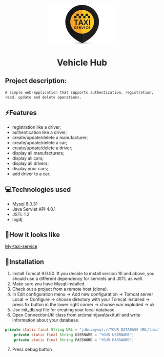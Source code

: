 <p align="center">
<img src="https://github.com/DanyloBorysenko/Taxi-service/blob/main/imageCopy.jpg" />
</p>
<h1 align="center">Vehicle Hub</h1>

## Project description:
```
A simple web-application that supports authentication, registration, read, update and delete operations.
```

## :zap:Features
+ registration like a driver;
+ authentication like a driver;
+ create/update/delete a manufacturer;
+ create/update/delete a car;
+ create/update/delete a driver;
+ display all manufacturers;
+ display all cars;
+ display all drivers;
+ display your cars;
+ add driver to a car;

## :computer:Technologies used
+ Mysql 8.0.31
+ Java Servlet API 4.0.1
+ JSTL 1.2
+ log4j

## :eyes:How it looks like
[My-taxi-service](http://taxiservice-env.eba-gzayjkfc.us-east-1.elasticbeanstalk.com/login)

## :wrench:Installation
1. Install Tomcat 9.0.50. If you decide to install version 10 and above, you should use a different dependency for servlets and JSTL as well.
2. Make sure you have Mysql installed.
3. Check out a project from a remote host (clone).
4. In Edit configuration menu -> Add new configuration -> Tomcat server Local -> Configure -> choose directory with your Tomcat installed -> press fix button in the lower right corner -> choose war exploded -> ok
5. Use init_db.sql file for creating your local database.
6. Open ConnectionUtil class from src\main\java\taxi\util and write information about your database.
```java
private static final String URL = "jdbc:mysql://YOUR DATABASE URL/taxi";
    private static final String USERNAME = "YOUR USERNAME";
    private static final String PASSWORD = "YOUR PASSWORD";
```
7. Press debug button
